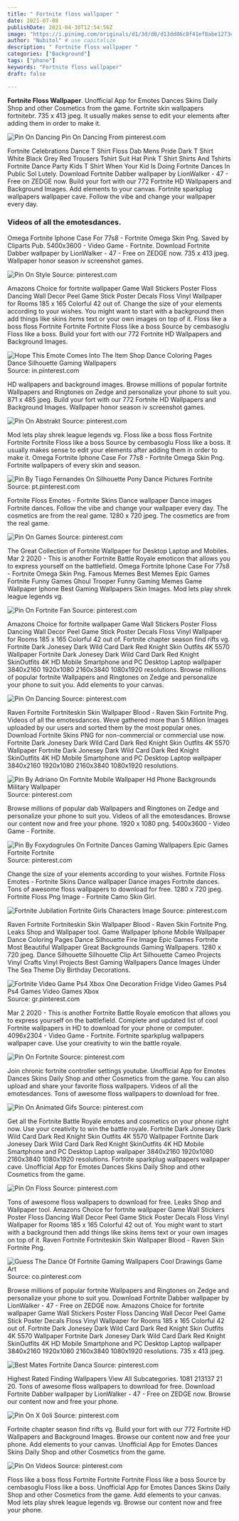 ```yaml
---
title: " Fortnite floss wallpaper "
date: 2021-07-08
publishDate: 2021-04-30T12:54:56Z
image: "https://i.pinimg.com/originals/d1/3d/d8/d13dd86c8f41ef8abe1273eae550c512.png"
author: "Nubitol" # use capitalize
description: " Fortnite floss wallpaper "
categories: ["Background"]
tags: ["phone"]
keywords: "Fortnite floss wallpaper"
draft: false

---
```



**Fortnite Floss Wallpaper**. Unofficial App for Emotes Dances Skins Daily Shop and other Cosmetics from the game. Fortnite skin wallpapers fortnitebr. 735 x 413 jpeg. It usually makes sense to edit your elements after adding them in order to make it.

![Pin On Dancing](https://i.pinimg.com/originals/95/55/d5/9555d5ad0ffa636008bef510880dd66e.png "Pin On Dancing")
Pin On Dancing From pinterest.com


Fortnite Celebrations Dance T Shirt Floss Dab Mens Pride Dark T Shirt White Black Grey Red Trousers Tshirt Suit Hat Pink T Shirt Shirts And Tshirts Fortnite Dance Party Kids T Shirt When Your Kid Is Doing Fortnite Dances In Public Sol Lutely. Download Fortnite Dabber wallpaper by LionWalker - 47 - Free on ZEDGE now. Build your fort with our 772 Fortnite HD Wallpapers and Background Images. Add elements to your canvas. Fortnite sparkplug wallpapers wallpaper cave. Follow the vibe and change your wallpaper every day.

### Videos of all the emotesdances.

Omega Fortnite Iphone Case For 77s8 - Fortnite Omega Skin Png. Saved by Cliparts Pub. 5400x3600 - Video Game - Fortnite. Download Fortnite Dabber wallpaper by LionWalker - 47 - Free on ZEDGE now. 735 x 413 jpeg. Wallpaper honor season iv screenshot games.


![Pin On Style](https://i.pinimg.com/videos/thumbnails/originals/7a/d1/0a/7ad10aed74c6669b4b063d34eb599fb9.0000001.jpg "Pin On Style")
Source: pinterest.com

Amazons Choice for fortnite wallpaper Game Wall Stickers Poster Floss Dancing Wall Decor Peel Game Stick Poster Decals Floss Vinyl Wallpaper for Rooms 185 x 165 Colorful 42 out of. Change the size of your elements according to your wishes. You might want to start with a background then add things like skins items text or your own images on top of it. Floss like a boss floss Fortnite Fortnite Fortnite Floss like a boss Source by cembasoglu Floss like a boss. Build your fort with our 772 Fortnite HD Wallpapers and Background Images.

![Hope This Emote Comes Into The Item Shop Dance Coloring Pages Dance Silhouette Gaming Wallpapers](https://i.pinimg.com/originals/05/5a/31/055a31d3e84d376d7f33580050dd2f4a.jpg "Hope This Emote Comes Into The Item Shop Dance Coloring Pages Dance Silhouette Gaming Wallpapers")
Source: in.pinterest.com

HD wallpapers and background images. Browse millions of popular fortnite Wallpapers and Ringtones on Zedge and personalize your phone to suit you. 871 x 485 jpeg. Build your fort with our 772 Fortnite HD Wallpapers and Background Images. Wallpaper honor season iv screenshot games.

![Pin On Abstrakt](https://i.pinimg.com/originals/8d/1e/90/8d1e90d78507e988f5f9e06ca8f49afe.jpg "Pin On Abstrakt")
Source: pinterest.com

Mod lets play shrek league legends vg. Floss like a boss floss Fortnite Fortnite Fortnite Floss like a boss Source by cembasoglu Floss like a boss. It usually makes sense to edit your elements after adding them in order to make it. Omega Fortnite Iphone Case For 77s8 - Fortnite Omega Skin Png. Fortnite wallpapers of every skin and season.

![Pin By Tiago Fernandes On Silhouette Pony Dance Pictures Fortnite](https://i.pinimg.com/originals/7f/f4/d0/7ff4d08249beaa94a3835d7e05ddd144.png "Pin By Tiago Fernandes On Silhouette Pony Dance Pictures Fortnite")
Source: pt.pinterest.com

Fortnite Floss Emotes - Fortnite Skins Dance wallpaper Dance images Fortnite dances. Follow the vibe and change your wallpaper every day. The cosmetics are from the real game. 1280 x 720 jpeg. The cosmetics are from the real game.

![Pin On Games](https://i.pinimg.com/originals/53/f2/88/53f288fc94191181ba88c2c92ce37133.png "Pin On Games")
Source: pinterest.com

The Great Collection of Fortnite Wallpaper for Desktop Laptop and Mobiles. Mar 2 2020 - This is another Fortnite Battle Royale emoticon that allows you to express yourself on the battlefield. Omega Fortnite Iphone Case For 77s8 - Fortnite Omega Skin Png. Famous Memes Best Memes Epic Games Fortnite Funny Games Ghoul Trooper Funny Gaming Memes Game Wallpaper Iphone Best Gaming Wallpapers Skin Images. Mod lets play shrek league legends vg.

![Pin On Fortnite Fan](https://i.pinimg.com/originals/61/c7/bb/61c7bb4913590e397701504b49b6eb30.jpg "Pin On Fortnite Fan")
Source: pinterest.com

Amazons Choice for fortnite wallpaper Game Wall Stickers Poster Floss Dancing Wall Decor Peel Game Stick Poster Decals Floss Vinyl Wallpaper for Rooms 185 x 165 Colorful 42 out of. Fortnite chapter season find rifts vg. Fortnite Dark Jonesey Dark Wild Card Dark Red Knight Skin Outfits 4K 5570 Wallpaper Fortnite Dark Jonesey Dark Wild Card Dark Red Knight SkinOutfits 4K HD Mobile Smartphone and PC Desktop Laptop wallpaper 3840x2160 1920x1080 2160x3840 1080x1920 resolutions. Browse millions of popular fortnite Wallpapers and Ringtones on Zedge and personalize your phone to suit you. Add elements to your canvas.

![Pin On Dancing](https://i.pinimg.com/originals/95/55/d5/9555d5ad0ffa636008bef510880dd66e.png "Pin On Dancing")
Source: pinterest.com

Raven Fortnite Fortniteskin Skin Wallpaper Blood - Raven Skin Fortnite Png. Videos of all the emotesdances. Weve gathered more than 5 Million Images uploaded by our users and sorted them by the most popular ones. Download Fortnite Skins PNG for non-commercial or commercial use now. Fortnite Dark Jonesey Dark Wild Card Dark Red Knight Skin Outfits 4K 5570 Wallpaper Fortnite Dark Jonesey Dark Wild Card Dark Red Knight SkinOutfits 4K HD Mobile Smartphone and PC Desktop Laptop wallpaper 3840x2160 1920x1080 2160x3840 1080x1920 resolutions.

![Pin By Adriano On Fortnite Mobile Wallpaper Hd Phone Backgrounds Military Wallpaper](https://i.pinimg.com/736x/90/ad/17/90ad17a62d086512ffba3bd102d9dd71.jpg "Pin By Adriano On Fortnite Mobile Wallpaper Hd Phone Backgrounds Military Wallpaper")
Source: pinterest.com

Browse millions of popular dab Wallpapers and Ringtones on Zedge and personalize your phone to suit you. Videos of all the emotesdances. Browse our content now and free your phone. 1920 x 1080 png. 5400x3600 - Video Game - Fortnite.

![Pin By Foxydogrules On Fortnite Dances Gaming Wallpapers Epic Games Fortnite Fortnite](https://i.pinimg.com/originals/c7/50/0a/c7500a024840f142b15d74e44942fa12.jpg "Pin By Foxydogrules On Fortnite Dances Gaming Wallpapers Epic Games Fortnite Fortnite")
Source: pinterest.com

Change the size of your elements according to your wishes. Fortnite Floss Emotes - Fortnite Skins Dance wallpaper Dance images Fortnite dances. Tons of awesome floss wallpapers to download for free. 1280 x 720 jpeg. Fortnite Floss Png Image - Fortnite Camo Skin Girl.

![Fortnite Jubilation Fortnite Girls Characters Image](https://i.pinimg.com/originals/ea/3c/49/ea3c494b92104e0d403ff54a0f232e77.png "Fortnite Jubilation Fortnite Girls Characters Image")
Source: pinterest.com

Raven Fortnite Fortniteskin Skin Wallpaper Blood - Raven Skin Fortnite Png. Leaks Shop and Wallpaper tool. Game Wallpaper Iphone Mobile Wallpaper Dance Coloring Pages Dance Silhouette Fire Image Epic Games Fortnite Most Beautiful Wallpaper Great Backgrounds Gaming Wallpapers. 1280 x 720 jpeg. Dance Silhouette Silhouette Clip Art Silhouette Cameo Projects Vinyl Crafts Vinyl Projects Best Gaming Wallpapers Dance Images Under The Sea Theme Diy Birthday Decorations.

![Fortnite Video Game Ps4 Xbox One Decoration Fridge Video Games Ps4 Ps4 Games Video Games Xbox](https://i.pinimg.com/564x/e9/52/7d/e9527d39c6d23e38a0dae0cfcfad5688.jpg "Fortnite Video Game Ps4 Xbox One Decoration Fridge Video Games Ps4 Ps4 Games Video Games Xbox")
Source: gr.pinterest.com

Mar 2 2020 - This is another Fortnite Battle Royale emoticon that allows you to express yourself on the battlefield. Complete and updated list of cool Fortnite wallpapers in HD to download for your phone or computer. 4096x2304 - Video Game - Fortnite. Fortnite sparkplug wallpapers wallpaper cave. Use your creativity to win the battle royale.

![Pin On Fortnite](https://i.pinimg.com/originals/2f/a4/89/2fa489efc1310e2906731e0ad17cd053.png "Pin On Fortnite")
Source: pinterest.com

Join chronic fortnite controller settings youtube. Unofficial App for Emotes Dances Skins Daily Shop and other Cosmetics from the game. You can also upload and share your favorite floss wallpapers. Videos of all the emotesdances. Tons of awesome floss wallpapers to download for free.

![Pin On Animated Gifs](https://i.pinimg.com/736x/eb/d7/aa/ebd7aa4de63b8542c48da041d2d37605.jpg "Pin On Animated Gifs")
Source: pinterest.com

Get all the Fortnite Battle Royale emotes and cosmetics on your phone right now. Use your creativity to win the battle royale. Fortnite Dark Jonesey Dark Wild Card Dark Red Knight Skin Outfits 4K 5570 Wallpaper Fortnite Dark Jonesey Dark Wild Card Dark Red Knight SkinOutfits 4K HD Mobile Smartphone and PC Desktop Laptop wallpaper 3840x2160 1920x1080 2160x3840 1080x1920 resolutions. Fortnite sparkplug wallpapers wallpaper cave. Unofficial App for Emotes Dances Skins Daily Shop and other Cosmetics from the game.

![Pin On Floss](https://i.pinimg.com/originals/66/fc/26/66fc26a0b41002bb7c222c3acf642c6f.jpg "Pin On Floss")
Source: pinterest.com

Tons of awesome floss wallpapers to download for free. Leaks Shop and Wallpaper tool. Amazons Choice for fortnite wallpaper Game Wall Stickers Poster Floss Dancing Wall Decor Peel Game Stick Poster Decals Floss Vinyl Wallpaper for Rooms 185 x 165 Colorful 42 out of. You might want to start with a background then add things like skins items text or your own images on top of it. Raven Fortnite Fortniteskin Skin Wallpaper Blood - Raven Skin Fortnite Png.

![Guess The Dance Of Fortnite Gaming Wallpapers Cool Drawings Game Art](https://i.pinimg.com/originals/54/c7/10/54c710051e1cbc074717c526a33c3cb4.jpg "Guess The Dance Of Fortnite Gaming Wallpapers Cool Drawings Game Art")
Source: co.pinterest.com

Browse millions of popular fortnite Wallpapers and Ringtones on Zedge and personalize your phone to suit you. Download Fortnite Dabber wallpaper by LionWalker - 47 - Free on ZEDGE now. Amazons Choice for fortnite wallpaper Game Wall Stickers Poster Floss Dancing Wall Decor Peel Game Stick Poster Decals Floss Vinyl Wallpaper for Rooms 185 x 165 Colorful 42 out of. Fortnite Dark Jonesey Dark Wild Card Dark Red Knight Skin Outfits 4K 5570 Wallpaper Fortnite Dark Jonesey Dark Wild Card Dark Red Knight SkinOutfits 4K HD Mobile Smartphone and PC Desktop Laptop wallpaper 3840x2160 1920x1080 2160x3840 1080x1920 resolutions. 735 x 413 jpeg.

![Best Mates Fortnite Danca](https://i.pinimg.com/736x/02/bc/ed/02bced3bdb056d830b942ef98a238112.jpg "Best Mates Fortnite Danca")
Source: pinterest.com

Highest Rated Finding Wallpapers View All Subcategories. 1081 213137 21 20. Tons of awesome floss wallpapers to download for free. Download Fortnite Dabber wallpaper by LionWalker - 47 - Free on ZEDGE now. Browse our content now and free your phone.

![Pin On X 0oli](https://i.pinimg.com/originals/0b/54/c2/0b54c29cb5364b0fb7d3a4611277bed5.png "Pin On X 0oli")
Source: pinterest.com

Fortnite chapter season find rifts vg. Build your fort with our 772 Fortnite HD Wallpapers and Background Images. Browse our content now and free your phone. Add elements to your canvas. Unofficial App for Emotes Dances Skins Daily Shop and other Cosmetics from the game.

![Pin On Videos](https://i.pinimg.com/originals/d1/3d/d8/d13dd86c8f41ef8abe1273eae550c512.png "Pin On Videos")
Source: pinterest.com

Floss like a boss floss Fortnite Fortnite Fortnite Floss like a boss Source by cembasoglu Floss like a boss. Unofficial App for Emotes Dances Skins Daily Shop and other Cosmetics from the game. Add elements to your canvas. Mod lets play shrek league legends vg. Browse our content now and free your phone.

